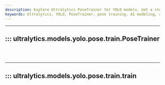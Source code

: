 ```yaml
---
description: Explore Ultralytics PoseTrainer for YOLO models. Get a step-by-step guide on how to train on custom pose data for more accurate AI modeling.
keywords: Ultralytics, YOLO, PoseTrainer, pose training, AI modeling, custom data training
---
```


---
## ::: ultralytics.models.yolo.pose.train.PoseTrainer
<br><br>

---
## ::: ultralytics.models.yolo.pose.train.train
<br><br>

